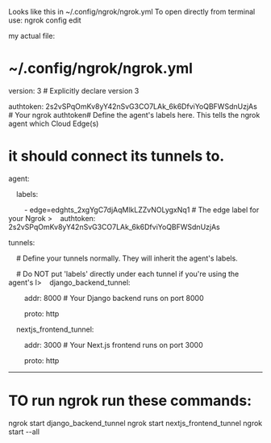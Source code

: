 Looks like this in ~/.config/ngrok/ngrok.yml
To open directly from terminal use: ngrok config edit

my actual file:
# ~/.config/ngrok/ngrok.yml



version: 3 # Explicitly declare version 3

authtoken: 2s2vSPqOmKv8yY42nSvG3CO7LAk_6k6DfviYoQBFWSdnUzjAs # Your ngrok authtoken# Define the agent's labels here. This tells the ngrok agent which Cloud Edge(s)

# it should connect its tunnels to.

agent:

    labels:

        - edge=edghts_2xgYgC7djAqMlkLZZvNOLygxNq1 # The edge label for your Ngrok >    authtoken: 2s2vSPqOmKv8yY42nSvG3CO7LAk_6k6DfviYoQBFWSdnUzjAs

tunnels:

    # Define your tunnels normally. They will inherit the agent's labels.

    # Do NOT put 'labels' directly under each tunnel if you're using the agent's l>    django_backend_tunnel:

        addr: 8000 # Your Django backend runs on port 8000

        proto: http

    nextjs_frontend_tunnel:

        addr: 3000 # Your Next.js frontend runs on port 3000

        proto: http

---
# TO run ngrok run these commands:
ngrok start django_backend_tunnel
ngrok start nextjs_frontend_tunnel
ngrok start --all